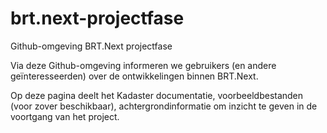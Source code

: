 # brt.next-projectfase
Github-omgeving BRT.Next projectfase

Via deze Github-omgeving informeren we gebruikers (en andere geïnteresseerden) over de ontwikkelingen binnen BRT.Next. 

Op deze pagina deelt het Kadaster documentatie, voorbeeldbestanden (voor zover beschikbaar), achtergrondinformatie om inzicht te geven in de voortgang van het project.
